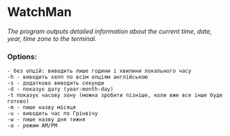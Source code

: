 # WatchMan

_The program outputs detailed information about the current time, date, year, time zone to the terminal._


### Options:
```
- без опцій: виводить лише години і хвилини локального часу
-h - виводить хелп по всім опціям англійською
-s - додатково виводить секунди
-d - показує дату (year-month-day)
-t показує часову зону (можна зробити пізніше, коли вже все інше буде готово)
-m - пише назву місяця
-u - виводить час по Грінвічу
-w - пише назву дня тижня
-a - режим AM/PM
```